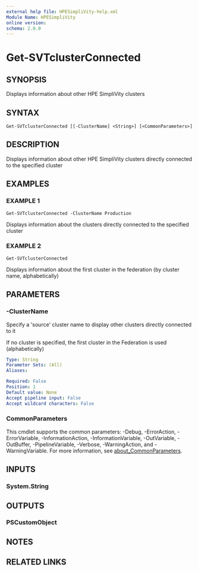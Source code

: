 ```yaml
---
external help file: HPESimpliVity-help.xml
Module Name: HPESimpliVity
online version:
schema: 2.0.0
---
```


# Get-SVTclusterConnected

## SYNOPSIS
Displays information about other HPE SimpliVity clusters

## SYNTAX

```
Get-SVTclusterConnected [[-ClusterName] <String>] [<CommonParameters>]
```

## DESCRIPTION
Displays information about other HPE SimpliVity clusters directly connected to the specified cluster

## EXAMPLES

### EXAMPLE 1
```
Get-SVTclusterConnected -ClusterName Production
```

Displays information about the clusters directly connected to the specified cluster

### EXAMPLE 2
```
Get-SVTclusterConnected
```

Displays information about the first cluster in the federation (by cluster name, alphabetically)

## PARAMETERS

### -ClusterName
Specify a 'source' cluster name to display other clusters directly connected to it

If no cluster is specified, the first cluster in the Federation is used (alphabetically)

```yaml
Type: String
Parameter Sets: (All)
Aliases:

Required: False
Position: 1
Default value: None
Accept pipeline input: False
Accept wildcard characters: False
```

### CommonParameters
This cmdlet supports the common parameters: -Debug, -ErrorAction, -ErrorVariable, -InformationAction, -InformationVariable, -OutVariable, -OutBuffer, -PipelineVariable, -Verbose, -WarningAction, and -WarningVariable. For more information, see [about_CommonParameters](http://go.microsoft.com/fwlink/?LinkID=113216).

## INPUTS

### System.String
## OUTPUTS

### PSCustomObject
## NOTES

## RELATED LINKS
